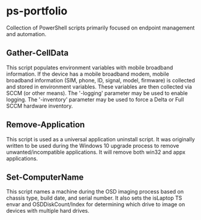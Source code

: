 # ps-portfolio
Collection of PowerShell scripts primarily focused on endpoint management and automation.

## Gather-CellData
This script populates environment variables with mobile broadband information. If the device has a mobile broadband modem, mobile broadband information (SIM, phone, ID, signal, model, firmware) is collected and stored in environment variables. These variables are then collected via SCCM (or other means). 
The '-logging' parameter may be used to enable logging. The '-inventory' parameter may be used to force a Delta or Full SCCM hardware inventory.

## Remove-Application
This script is used as a universal application uninstall script. It was originally written to be used
during the Windows 10 upgrade process to remove unwanted/incompatible applications. It will remove both win32 and appx applications.

## Set-ComputerName
This script names a machine during the OSD imaging process based on chassis type, build date, and serial number.
It also sets the isLaptop TS envar and OSDDiskCount/Index for determining which drive to image on devices with
multiple hard drives.
